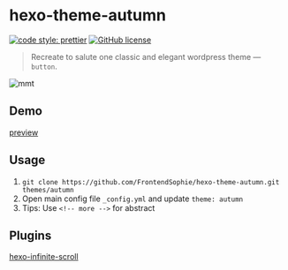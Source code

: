 # hexo-theme-autumn

[![code style: prettier](https://img.shields.io/badge/code_style-prettier-ff69b4.svg)](https://github.com/prettier/prettier)
[![GitHub license](https://img.shields.io/badge/license-MIT-blue.svg)](https://github.com/FrontendSophie/hexo-theme-autumn/blob/master/LICENSE)

> Recreate to salute one classic and elegant wordpress theme — `button`.

![mmt](https://cdn.jsdelivr.net/gh/frontendsophie/hexo-theme-autumn@1.0.0/source/img/cover.png)

## Demo

[preview](https://ssnowy.coding.me/demo-autumn/)

## Usage

1. `git clone https://github.com/FrontendSophie/hexo-theme-autumn.git themes/autumn`
2. Open main config file `_config.yml` and update `theme: autumn`
3. Tips: Use `<!-- more -->` for abstract

## Plugins

[hexo-infinite-scroll](https://github.com/FrontendSophie/hexo-infinite-scroll)
